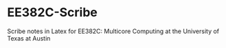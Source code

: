 # EE382C-Scribe
Scribe notes in Latex for EE382C: Multicore Computing at the University of Texas at Austin
